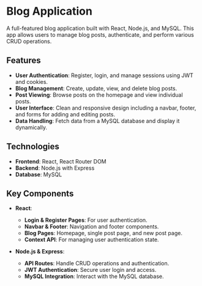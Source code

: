 # Blog Application

A full-featured blog application built with React, Node.js, and MySQL. This app allows users to manage blog posts, authenticate, and perform various CRUD operations.

## Features

- **User Authentication**: Register, login, and manage sessions using JWT and cookies.
- **Blog Management**: Create, update, view, and delete blog posts.
- **Post Viewing**: Browse posts on the homepage and view individual posts.
- **User Interface**: Clean and responsive design including a navbar, footer, and forms for adding and editing posts.
- **Data Handling**: Fetch data from a MySQL database and display it dynamically.

## Technologies

- **Frontend**: React, React Router DOM
- **Backend**: Node.js with Express
- **Database**: MySQL

## Key Components

- **React**: 
  - **Login & Register Pages**: For user authentication.
  - **Navbar & Footer**: Navigation and footer components.
  - **Blog Pages**: Homepage, single post page, and new post page.
  - **Context API**: For managing user authentication state.
  
- **Node.js & Express**: 
  - **API Routes**: Handle CRUD operations and authentication.
  - **JWT Authentication**: Secure user login and access.
  - **MySQL Integration**: Interact with the MySQL database.


